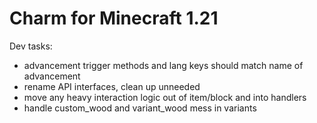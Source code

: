 # Charm for Minecraft 1.21

Dev tasks:
- advancement trigger methods and lang keys should match name of advancement
- rename API interfaces, clean up unneeded
- move any heavy interaction logic out of item/block and into handlers
- handle custom_wood and variant_wood mess in variants